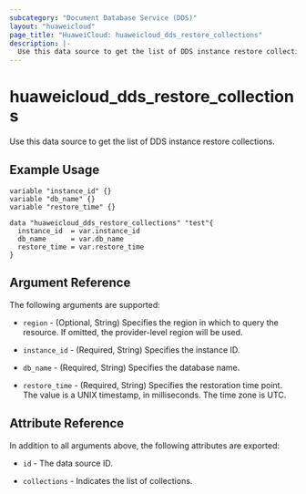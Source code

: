 ```yaml
---
subcategory: "Document Database Service (DDS)"
layout: "huaweicloud"
page_title: "HuaweiCloud: huaweicloud_dds_restore_collections"
description: |-
  Use this data source to get the list of DDS instance restore collections.
---
```


# huaweicloud_dds_restore_collections

Use this data source to get the list of DDS instance restore collections.

## Example Usage

```hcl
variable "instance_id" {}
variable "db_name" {}
variable "restore_time" {}

data "huaweicloud_dds_restore_collections" "test"{
  instance_id  = var.instance_id
  db_name      = var.db_name
  restore_time = var.restore_time
}
```

## Argument Reference

The following arguments are supported:

* `region` - (Optional, String) Specifies the region in which to query the resource.
  If omitted, the provider-level region will be used.

* `instance_id` - (Required, String) Specifies the instance ID.

* `db_name` - (Required, String) Specifies the database name.

* `restore_time` - (Required, String) Specifies the restoration time point.
  The value is a UNIX timestamp, in milliseconds. The time zone is UTC.

## Attribute Reference

In addition to all arguments above, the following attributes are exported:

* `id` - The data source ID.

* `collections` - Indicates the list of collections.
